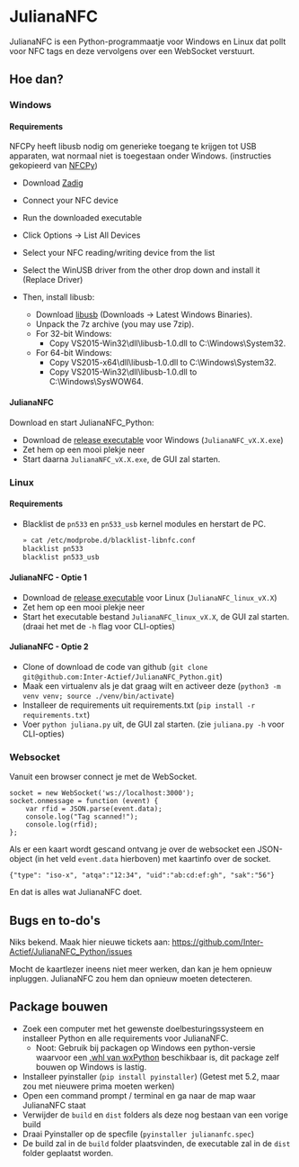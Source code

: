 # JulianaNFC
JulianaNFC is een Python-programmaatje voor Windows en Linux dat pollt voor NFC tags en deze vervolgens over een WebSocket verstuurt.

## Hoe dan?

### Windows

#### Requirements
NFCPy heeft libusb nodig om generieke toegang te krijgen tot 
USB apparaten, wat normaal niet is toegestaan onder Windows. 
(instructies gekopieerd van [NFCPy](https://nfcpy.readthedocs.io/en/latest/topics/get-started.html#installation))

- Download [Zadig](http://zadig.akeo.ie/)
- Connect your NFC device
- Run the downloaded executable
- Click Options -> List All Devices
- Select your NFC reading/writing device from the list
- Select the WinUSB driver from the other drop down and install it (Replace Driver)


- Then, install libusb:
  - Download [libusb](http://libusb.info/) (Downloads -> Latest Windows Binaries).
  - Unpack the 7z archive (you may use 7zip).
  - For 32-bit Windows:
    - Copy VS2015-Win32\dll\libusb-1.0.dll to C:\Windows\System32.
  - For 64-bit Windows:
    - Copy VS2015-x64\dll\libusb-1.0.dll to C:\Windows\System32.
    - Copy VS2015-Win32\dll\libusb-1.0.dll to C:\Windows\SysWOW64.

#### JulianaNFC
Download en start JulianaNFC_Python:
- Download de [release executable](https://github.com/Inter-Actief/JulianaNFC_Python/releases) voor Windows (`JulianaNFC_vX.X.exe`)
- Zet hem op een mooi plekje neer
- Start daarna `JulianaNFC_vX.X.exe`, de GUI zal starten.

### Linux

#### Requirements
- Blacklist de `pn533` en `pn533_usb` kernel modules en herstart de PC.
  ```bash
  » cat /etc/modprobe.d/blacklist-libnfc.conf
  blacklist pn533
  blacklist pn533_usb
  ```

#### JulianaNFC - Optie 1
- Download de [release executable](https://github.com/Inter-Actief/JulianaNFC_Python/releases) voor Linux (`JulianaNFC_linux_vX.X`)
- Zet hem op een mooi plekje neer
- Start het executable bestand `JulianaNFC_linux_vX.X`, de GUI zal starten. (draai het met de `-h` flag voor CLI-opties)

#### JulianaNFC - Optie 2
- Clone of download de code van github (`git clone git@github.com:Inter-Actief/JulianaNFC_Python.git`)
- Maak een virtualenv als je dat graag wilt en activeer deze (`python3 -m venv venv; source ./venv/bin/activate`)
- Installeer de requirements uit requirements.txt (`pip install -r requirements.txt`)
- Voer `python juliana.py` uit, de GUI zal starten. (zie `juliana.py -h` voor CLI-opties)

### Websocket
Vanuit een browser connect je met de WebSocket.

    socket = new WebSocket('ws://localhost:3000');
    socket.onmessage = function (event) {
        var rfid = JSON.parse(event.data);
        console.log("Tag scanned!");
        console.log(rfid);
    };

Als er een kaart wordt gescand ontvang je over de websocket een JSON-object (in het veld `event.data` hierboven) met kaartinfo over de socket.

    {"type": "iso-x", "atqa":"12:34", "uid":"ab:cd:ef:gh", "sak":"56"}

En dat is alles wat JulianaNFC doet.

## Bugs en to-do's
Niks bekend. Maak hier nieuwe tickets aan: https://github.com/Inter-Actief/JulianaNFC_Python/issues

Mocht de kaartlezer ineens niet meer werken, dan kan je hem opnieuw inpluggen. JulianaNFC zou hem dan opnieuw moeten detecteren.

## Package bouwen
- Zoek een computer met het gewenste doelbesturingssysteem en installeer Python en alle requirements voor JulianaNFC.
  - Noot: Gebruik bij packagen op Windows een python-versie waarvoor een [.whl van wxPython](https://pypi.org/project/wxPython/#files) beschikbaar is, dit package zelf bouwen op Windows is lastig. 
- Installeer pyinstaller (`pip install pyinstaller`) (Getest met 5.2, maar zou met nieuwere prima moeten werken)
- Open een command prompt / terminal en ga naar de map waar JulianaNFC staat
- Verwijder de `build` en `dist` folders als deze nog bestaan van een vorige build
- Draai Pyinstaller op de specfile (`pyinstaller juliananfc.spec`)
- De build zal in de `build` folder plaatsvinden, de executable zal in de `dist` folder geplaatst worden.

